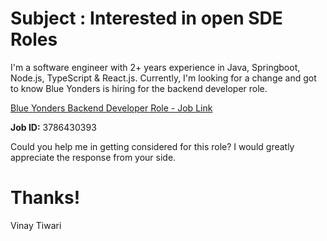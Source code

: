 # Subject : Interested in open SDE Roles

I'm a software engineer with 2+ years experience in Java, Springboot, Node.js, TypeScript & React.js. Currently, I'm looking for a change and got to know Blue Yonders is hiring for the backend developer role.

[Blue Yonders Backend Developer Role - Job Link](https://www.linkedin.com/jobs/search/?currentJobId=3786430393&f_TPR=r604800&keywords=blue%20yonder&origin=JOB_SEARCH_PAGE_JOB_FILTER&refresh=true)

**Job ID:** 3786430393

Could you help me in getting considered for this role? I would greatly appreciate the response from your side.

# Thanks!
Vinay Tiwari